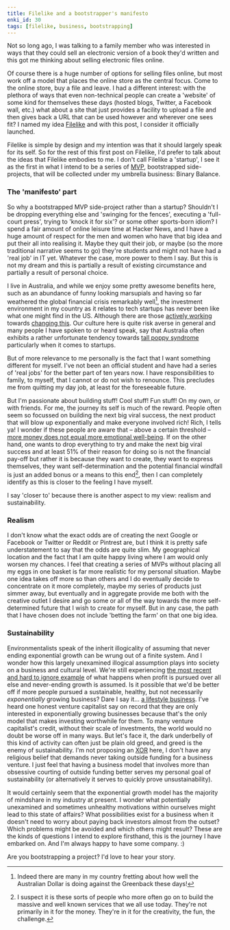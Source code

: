 ```yaml
---
title: Filelike and a bootstrapper's manifesto
enki_id: 30
tags: [filelike, business, bootstrapping]
---
```

Not so long ago, I was talking to a family member who was interested in ways that they could sell an electronic version of a book they'd written and this got me thinking about selling electronic files online.

Of course there is a huge number of options for selling files online, but most work off a model that places the online store as the central focus. Come to the online store, buy a file and leave. I had a different interest: with the plethora of ways that even non-technical people can create a 'website' of some kind for themselves these days (hosted blogs, Twitter, a Facebook wall, etc.) what about a site that just provides a facility to upload a file and then gives back a URL that can be used however and wherever one sees fit? I named my idea [Filelike](https://filelike.com) and with this post, I consider it officially launched.

Filelike is simple by design and my intention was that it should largely speak for its self. So for the rest of this first post on Filelike, I'd prefer to talk about the ideas that Filelike embodies to me. I don't call Filelike a 'startup', I see it as the first in what I intend to be a series of [MVP](http://en.wikipedia.org/wiki/Minimum_viable_product), bootstrapped side-projects, that will be collected under my umbrella business: Binary Balance.

### The 'manifesto' part

So why a bootstrapped MVP side-project rather than a startup? Shouldn't I be dropping everything else and 'swinging for the fences', executing a 'full-court press', trying to 'knock it for six'? or some other sports-born idiom? I spend a fair amount of online leisure time at Hacker News, and I have a huge amount of respect for the men and women who have that big idea and put their all into realising it. Maybe they quit their job, or maybe (so the more traditional narrative seems to go) they're students and might not have had a 'real job' in IT yet. Whatever the case, more power to them I say. But this is not my dream and this is partially a result of existing circumstance and partially a result of personal choice.

I live in Australia, and while we enjoy some pretty awesome benefits here, such as an abundance of funny looking marsupials and having so far weathered the global financial crisis remarkably well[^1], the investment environment in my country as it relates to tech startups has never been like what one might find in the US. Although there are those [actively working](http://www.startmate.com.au/) towards [changing this](http://siliconbeachaustralia.org/). Our culture here is quite risk averse in general and many people I have spoken to or heard speak, say that Australia often exhibits a rather unfortunate tendency towards [tall poppy syndrome](http://en.wikipedia.org/wiki/Tall_poppy_syndrome) particularly when it comes to startups.

But of more relevance to me personally is the fact that I want something different for myself. I've not been an official student and have had a series of 'real jobs' for the better part of ten years now. I have responsibilities to family, to myself, that I cannot or do not wish to renounce. This precludes me from quitting my day job, at least for the foreseeable future.

But I'm passionate about building stuff! Cool stuff! Fun stuff! On my own, or with friends. For me, the journey its self is much of the reward. People often seem so focussed on building the next big viral success, the next product that will blow up exponentially and make everyone involved rich! Rich, I tells ya! I wonder if these people are aware that – above a certain threshold – [more money does not equal more emotional well-being](http://www.pnas.org/content/107/38/16489.full.pdf). If on the other hand, one wants to drop everything to try and make the next big viral success and at least 51% of their reason for doing so is not the financial pay-off but rather it is because they want to create, they want to express themselves, they want self-determination and the potential financial windfall is just an added bonus or a means to this end[^2], then I can completely identify as this is closer to the feeling I have myself.

I say 'closer to' because there is another aspect to my view: realism and sustainability.

### Realism

I don't know what the exact odds are of creating the next Google or Facebook or Twitter or Reddit or Pintrest are, but I think it is pretty safe understatement to say that the odds are quite slim. My geographical location and the fact that I am quite happy living where I am would only worsen my chances. I feel that creating a series of MVPs without placing all my eggs in one basket is far more realistic for my personal situation. Maybe one idea takes off more so than others and I do eventually decide to concentrate on it more completely, maybe my series of products just simmer away, but eventually and in aggregate provide me both with the creative outlet I desire and go some or all of the way towards the more self-determined future that I wish to create for myself. But in any case, the path that I have chosen does not include 'betting the farm' on that one big idea.

### Sustainability

Environmentalists speak of the inherit illogicality of assuming that never ending exponential growth can be wrung out of a finite system. And I wonder how this largely unexamined illogical assumption plays into society on a business and cultural level. We're still experiencing [the most recent and hard to ignore example](http://en.wikipedia.org/wiki/2007%E2%80%932012_global_financial_crisis) of what happens when profit is pursued over all else and never-ending growth is assumed. Is it possible that we'd be better off if more people pursued a sustainable, healthy, but not necessarily *exponentially* growing business? Dare I say it... [a lifestyle business](http://www.youtube.com/watch?v=y8Kyi0WNg40). I've heard one honest venture capitalist say on record that they are only interested in exponentially growing businesses because that's the only model that makes investing worthwhile for them. To many venture capitalist's credit, without their scale of investments, the world would no doubt be worse off in many ways. But let's face it, the dark underbelly of this kind of activity can often just be plain old greed, and greed is the enemy of sustainability. I'm not proposing an [XOR](http://en.wikipedia.org/wiki/Exclusive_or) here, I don't have any religious belief that demands never taking outside funding for a business venture. I just feel that having a business model that involves more than obsessive courting of outside funding better serves my personal goal of sustainability (or alternatively it serves to quickly prove unsustainability).

It would certainly seem that the exponential growth model has the majority of mindshare in my industry at present. I wonder what potentially unexamined and sometimes unhealthy motivations within ourselves might lead to this state of affairs? What possibilities exist for a business when it doesn't need to worry about paying back investors almost from the outset? Which problems might be avoided and which others might result? These are the kinds of questions I intend to explore firsthand, this is the journey I have embarked on. And I'm always happy to have some company. :)

Are you bootstrapping a project? I'd love to hear your story.

[^1]: Indeed there are many in my country fretting about how well the Australian Dollar is doing against the Greenback these days!

[^2]: I suspect it is these sorts of people who more often go on to build the massive and well known services that we all use today. They're not primarily in it for the money. They're in it for the creativity, the fun, the challenge.
